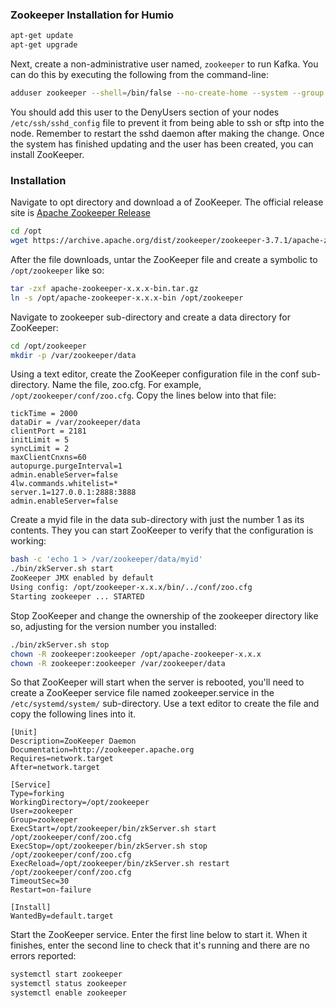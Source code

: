 ### Zookeeper Installation for Humio

```bash
apt-get update
apt-get upgrade
```
Next, create a non-administrative user named, ``zookeeper`` to run Kafka. You can do this by executing the following from the command-line: 
```bash
adduser zookeeper --shell=/bin/false --no-create-home --system --group
```
You should add this user to the DenyUsers section of your nodes ``/etc/ssh/sshd_config`` file to prevent it from being able to ssh or sftp into the node. Remember to restart the sshd daemon after making the change. Once the system has finished updating and the user has been created, you can install ZooKeeper.

### Installation
Navigate to opt directory and download a of ZooKeeper. The official release site is [Apache Zookeeper Release](https://zookeeper.apache.org/releases.html)
```bash
cd /opt
wget https://archive.apache.org/dist/zookeeper/zookeeper-3.7.1/apache-zookeeper-3.7.1-bin.tar.gz
```
After the file downloads, untar the ZooKeeper file and create a symbolic to ``/opt/zookeeper`` like so: 
```bash
tar -zxf apache-zookeeper-x.x.x-bin.tar.gz
ln -s /opt/apache-zookeeper-x.x.x-bin /opt/zookeeper
```
Navigate to zookeeper sub-directory and create a data directory for ZooKeeper: 
```bash
cd /opt/zookeeper
mkdir -p /var/zookeeper/data
```
Using a text editor, create the ZooKeeper configuration file in the conf sub-directory. Name the file, zoo.cfg. For example, ``/opt/zookeeper/conf/zoo.cfg``. Copy the lines below into that file:
```
tickTime = 2000
dataDir = /var/zookeeper/data
clientPort = 2181
initLimit = 5
syncLimit = 2
maxClientCnxns=60
autopurge.purgeInterval=1
admin.enableServer=false
4lw.commands.whitelist=*
server.1=127.0.0.1:2888:3888
admin.enableServer=false
```
Create a myid file in the data sub-directory with just the number 1 as its contents. They you can start ZooKeeper to verify that the configuration is working:

```bash
bash -c 'echo 1 > /var/zookeeper/data/myid'
./bin/zkServer.sh start
ZooKeeper JMX enabled by default
Using config: /opt/zookeeper-x.x.x/bin/../conf/zoo.cfg
Starting zookeeper ... STARTED
```
Stop ZooKeeper and change the ownership of the zookeeper directory like so, adjusting for the version number you installed: 
```bash
./bin/zkServer.sh stop
chown -R zookeeper:zookeeper /opt/apache-zookeeper-x.x.x
chown -R zookeeper:zookeeper /var/zookeeper/data
```

So that ZooKeeper will start when the server is rebooted, you'll need to create a ZooKeeper service file named zookeeper.service in the ``/etc/systemd/system/`` sub-directory. Use a text editor to create the file and copy the following lines into it.
```
[Unit]
Description=ZooKeeper Daemon
Documentation=http://zookeeper.apache.org
Requires=network.target
After=network.target

[Service]
Type=forking
WorkingDirectory=/opt/zookeeper
User=zookeeper
Group=zookeeper
ExecStart=/opt/zookeeper/bin/zkServer.sh start /opt/zookeeper/conf/zoo.cfg
ExecStop=/opt/zookeeper/bin/zkServer.sh stop /opt/zookeeper/conf/zoo.cfg
ExecReload=/opt/zookeeper/bin/zkServer.sh restart /opt/zookeeper/conf/zoo.cfg
TimeoutSec=30
Restart=on-failure

[Install]
WantedBy=default.target
```
Start the ZooKeeper service. Enter the first line below to start it. When it finishes, enter the second line to check that it's running and there are no errors reported: 
```bash
systemctl start zookeeper
systemctl status zookeeper
systemctl enable zookeeper
```

